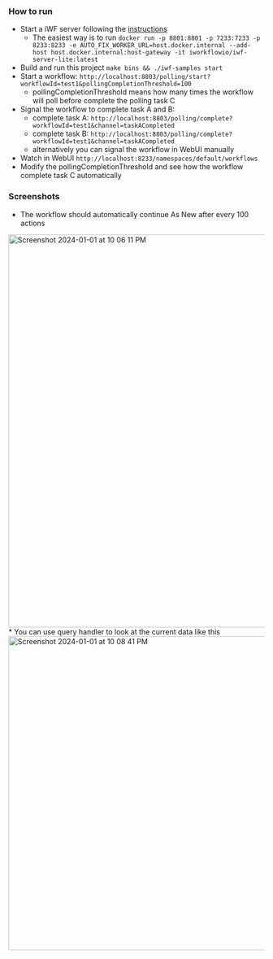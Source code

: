 ### How to run
* Start a iWF server following the [instructions](https://github.com/indeedeng/iwf#how-to-use)
  * The easiest way is to run `docker run -p 8801:8801 -p 7233:7233 -p 8233:8233 -e AUTO_FIX_WORKER_URL=host.docker.internal --add-host host.docker.internal:host-gateway -it iworkflowio/iwf-server-lite:latest`
* Build and run this project `make bins && ./iwf-samples start`
* Start a workflow: `http://localhost:8803/polling/start?workflowId=test1&pollingCompletionThreshold=100`
  * pollingCompletionThreshold means how many times the workflow will poll before complete the polling task C
* Signal the workflow to complete task A and B:
  * complete task A: `http://localhost:8803/polling/complete?workflowId=test1&channel=taskACompleted`
  * complete task B: `http://localhost:8803/polling/complete?workflowId=test1&channel=taskACompleted`
  * alternatively you can signal the workflow in WebUI manually 
* Watch in WebUI `http://localhost:8233/namespaces/default/workflows`
* Modify the pollingCompletionThreshold and see how the workflow complete task C automatically


### Screenshots
* The workflow should automatically continue As New after every 100 actions
<img width="773" alt="Screenshot 2024-01-01 at 10 06 11 PM" src="https://github.com/indeedeng/iwf-golang-samples/assets/4523955/bca7e02c-f24c-4288-9fc6-1cca74a7c1d3">
* You can use query handler to look at the current data like this
<img width="618" alt="Screenshot 2024-01-01 at 10 08 41 PM" src="https://github.com/indeedeng/iwf-golang-samples/assets/4523955/2909b494-5b05-404a-a047-31394eb4b43c">
